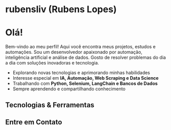 # rubensliv (Rubens Lopes) 

# Olá! 
Bem-vindo ao meu perfil! Aqui você encontra meus projetos, estudos e automações.
Sou um desenvolvedor apaixonado por automação, inteligência artificial
e análise de dados.
Gosto de resolver problemas do dia a dia com soluções inovadoras e tecnologia.
- Explorando novas tecnologias e aprimorando minhas habilidades
- Interesse especial em **IA, Automação, Web Scraping e Data Science**
- Trabalhando com **Python, Selenium, LangChain e Bancos de Dados**
- Sempre aprendendo e compartilhando conhecimento

## Tecnologias & Ferramentas


## Entre em Contato

